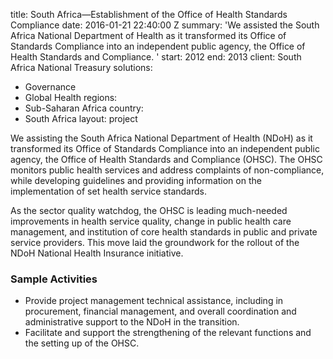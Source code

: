 
title: South Africa—Establishment of the Office of Health Standards Compliance
date: 2016-01-21 22:40:00 Z
summary: 'We assisted the South Africa National Department of Health as it transformed
  its Office of Standards Compliance into an independent public agency, the Office
  of Health Standards and Compliance. '
start: 2012
end: 2013
client: South Africa National Treasury
solutions:
- Governance
- Global Health
regions:
- Sub-Saharan Africa
country:
- South Africa
layout: project


We assisting the South Africa National Department of Health (NDoH) as it transformed its Office of Standards Compliance into an independent public agency, the Office of Health Standards and Compliance (OHSC). The OHSC monitors public health services and address complaints of non-compliance, while developing guidelines and providing information on the implementation of set health service standards.

As the sector quality watchdog, the OHSC is leading much-needed improvements in health service quality, change in public health care management, and institution of core health standards in public and private service providers. This move laid the groundwork for the rollout of the NDoH National Health Insurance initiative.

###  Sample Activities

* Provide project management technical assistance, including in procurement, financial management, and overall coordination and administrative support to the NDoH in the transition.
* Facilitate and support the strengthening of the relevant functions and the setting up of the OHSC.

